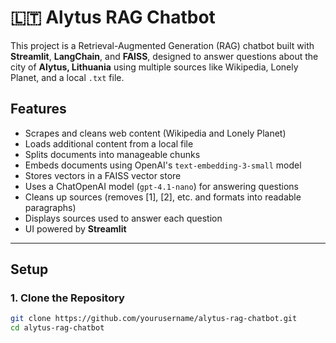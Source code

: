 # 🇱🇹 Alytus RAG Chatbot

This project is a Retrieval-Augmented Generation (RAG) chatbot built with **Streamlit**, **LangChain**, and **FAISS**, designed to answer questions about the city of **Alytus, Lithuania** using multiple sources like Wikipedia, Lonely Planet, and a local `.txt` file.

## Features

- Scrapes and cleans web content (Wikipedia and Lonely Planet)
- Loads additional content from a local file
- Splits documents into manageable chunks
- Embeds documents using OpenAI's `text-embedding-3-small` model
- Stores vectors in a FAISS vector store
- Uses a ChatOpenAI model (`gpt-4.1-nano`) for answering questions
- Cleans up sources (removes [1], [2], etc. and formats into readable paragraphs)
- Displays sources used to answer each question
- UI powered by **Streamlit**

---

## Setup

### 1. Clone the Repository
```bash
git clone https://github.com/yourusername/alytus-rag-chatbot.git
cd alytus-rag-chatbot
